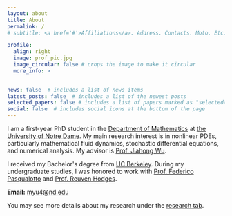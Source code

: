 ```yaml
---
layout: about
title: About
permalink: /
# subtitle: <a href='#'>Affiliations</a>. Address. Contacts. Moto. Etc.

profile:
  align: right
  image: prof_pic.jpg
  image_circular: false # crops the image to make it circular
  more_info: >
    

news: false  # includes a list of news items
latest_posts: false  # includes a list of the newest posts
selected_papers: false # includes a list of papers marked as "selected={true}"
social: false  # includes social icons at the bottom of the page
---
```


I am a first-year PhD student in the [Department of Mathematics](https://math.nd.edu/) at [the University of Notre Dame](https://www.nd.edu/). My main research interest is in nonlinear PDEs, particularly mathematical fluid dynamics, stochastic differential equations, and numerical analysis. My advisor is [Prof. Jiahong Wu](https://sites.nd.edu/jiahong-wu/).

I received my Bachelor's degree from [UC Berkeley](https://math.berkeley.edu/). During my undergraduate studies, I was honored to work with [Prof. Federico Pasqualotto](https://sites.google.com/berkeley.edu/fpasqual/home) and [Prof. Reuven Hodges](https://rhodges-math.github.io/).


**Email:** <myu4@nd.edu>

You may see more details about my research under the [research tab](/research/). 









<!-- Write your biography here. Tell the world about yourself. Link to your favorite [subreddit](http://reddit.com). You can put a picture in, too. The code is already in, just name your picture `prof_pic.jpg` and put it in the `img/` folder.

Put your address / P.O. box / other info right below your picture. You can also disable any of these elements by editing `profile` property of the YAML header of your `_pages/about.md`. Edit `_bibliography/papers.bib` and Jekyll will render your [publications page](/al-folio/publications/) automatically.

Link to your social media connections, too. This theme is set up to use [Font Awesome icons](http://fortawesome.github.io/Font-Awesome/) and [Academicons](https://jpswalsh.github.io/academicons/), like the ones below. Add your Facebook, Twitter, LinkedIn, Google Scholar, or just disable all of them. -->